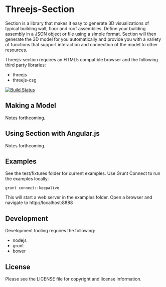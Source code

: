 Threejs-Section
===============

Section is a library that makes it easy to generate 3D visualizations
of typical building wall, floor and roof assemblies. Define your building
assembly in a JSON object or file using a simple format. Section will then
generate the 3D model for you automatically and provide you with a variety of
functions that support interaction and connection of the model to other
resources.

Threejs-section requires an HTML5 compatible browser and the following third
party libraries:

  * threejs
  * threejs-csg

[![Build Status](https://travis-ci.org/elmarquez/section.svg?branch=master)](https://travis-ci.org/elmarquez/section)


Making a Model
--------------

Notes forthcoming.


Using Section with Angular.js
-----------------------------

Notes forthcoming.


Examples
--------

See the test/fixtures folder for current examples. Use Grunt Connect to run the
examples locally:

    grunt connect::keepalive

This will start a web server in the examples folder. Open a browser and
navigate to http://localhost:8888


Development
-----------

Development tooling requires the following:

  * nodejs
  * grunt
  * bower


License
-------

Please see the LICENSE file for copyright and license information.
